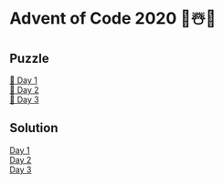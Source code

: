 # Advent of Code 2020 🎄☃️🎁

## Puzzle
[📝 Day 1](https://adventofcode.com/2020/day/1)\
[📝 Day 2](https://adventofcode.com/2020/day/2)\
[📝 Day 3](https://adventofcode.com/2020/day/3)

## Solution
[Day 1](https://github.com/LeToni/AdventOfCode/tree/master/Day1)\
[Day 2](https://github.com/LeToni/AdventOfCode/tree/master/Day2)\
[Day 3](https://github.com/LeToni/AdventOfCode/tree/master/Day3)
